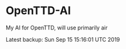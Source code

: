 # OpenTTD-AI
My AI for OpenTTD, will use primarily air

Latest backup: Sun Sep 15 15:16:01 UTC 2019
